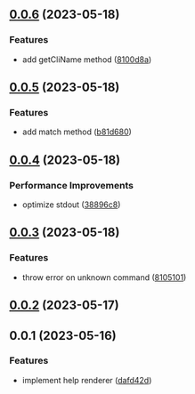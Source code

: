 ## [0.0.6](https://github.com/prostojs/cli-help/compare/v0.0.5...v0.0.6) (2023-05-18)


### Features

* add getCliName method ([8100d8a](https://github.com/prostojs/cli-help/commit/8100d8a449e081cc161f3b4fb700deeaa5662d4b))



## [0.0.5](https://github.com/prostojs/cli-help/compare/v0.0.4...v0.0.5) (2023-05-18)


### Features

* add match method ([b81d680](https://github.com/prostojs/cli-help/commit/b81d6804bac2509e40481588f5a5c6724a2b3107))



## [0.0.4](https://github.com/prostojs/cli-help/compare/v0.0.3...v0.0.4) (2023-05-18)


### Performance Improvements

* optimize stdout ([38896c8](https://github.com/prostojs/cli-help/commit/38896c8afc30179affcadc2cc1868c4172b66c64))



## [0.0.3](https://github.com/prostojs/cli-help/compare/v0.0.2...v0.0.3) (2023-05-18)


### Features

* throw error on unknown command ([8105101](https://github.com/prostojs/cli-help/commit/8105101ee2bbf828e993652b9a1d74ec1bd22956))



## [0.0.2](https://github.com/prostojs/cli-help/compare/v0.0.1...v0.0.2) (2023-05-17)



## 0.0.1 (2023-05-16)

### Features

-   implement help renderer ([dafd42d](https://github.com/prostojs/cli-help/commit/dafd42d63a33050671b4b43ba338fa45fcc0a3c4))
